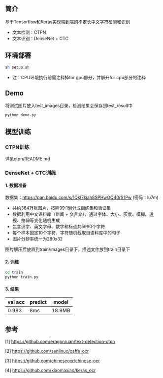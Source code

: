 ## 简介

基于Tensorflow和Keras实现端到端的不定长中文字符检测和识别

* 文本检测：CTPN
* 文本识别：DenseNet + CTC

## 环境部署
``` Bash
sh setup.sh
```
* 注：CPU环境执行前需注释掉for gpu部分，并解开for cpu部分的注释

## Demo
将测试图片放入test_images目录，检测结果会保存到test_result中

``` Bash
python demo.py
```

## 模型训练

### CTPN训练
详见ctpn/README.md

### DenseNet + CTC训练

#### 1. 数据准备

数据集：https://pan.baidu.com/s/1QkI7kjah8SPHwOQ40rS1Pw (密码：lu7m)
* 共约364万张图片，按照99:1划分成训练集和验证集
* 数据利用中文语料库（新闻 + 文言文），通过字体、大小、灰度、模糊、透视、拉伸等变化随机生成
* 包含汉字、英文字母、数字和标点共5990个字符
* 每个样本固定10个字符，字符随机截取自语料库中的句子
* 图片分辨率统一为280x32

图片解压后放置到train/images目录下，描述文件放到train目录下

#### 2. 训练

``` Bash
cd train
python train.py
```

#### 3. 结果

| val acc | predict | model |
| -----------| ---------- | -----------|
| 0.983 | 8ms | 18.9MB |



## 参考

[1] https://github.com/eragonruan/text-detection-ctpn

[2] https://github.com/senlinuc/caffe_ocr

[3] https://github.com/chineseocr/chinese-ocr

[4] https://github.com/xiaomaxiao/keras_ocr
